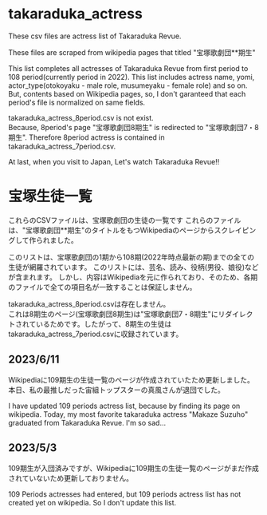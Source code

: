 # takaraduka_actress
These csv files are actress list of Takaraduka Revue.

These files are scraped from wikipedia pages that titled "宝塚歌劇団**期生"

This list completes all actresses of Takaraduka Revue from first period to 108 period(currently period in 2022).
This list includes actress name, yomi, actor_type(otokoyaku - male role, musumeyaku - female role) and so on.
But, contents based on Wikipedia pages, so, I don't garanteed that each period's file is normalized on same fields.

takaraduka_actress_8period.csv is not exist.  
Because, 8period's page "宝塚歌劇団8期生" is redirected to "宝塚歌劇団7・8期生". Therefore 8period actress is contained in takaraduka_actress_7period.csv.

At last, when you visit to Japan, Let's watch Takaraduka Revue!!

# 宝塚生徒一覧
これらのCSVファイルは、宝塚歌劇団の生徒の一覧です
これらのファイルは、"宝塚歌劇団**期生"のタイトルをもつWikipediaのページからスクレイピングして作られました。

このリストは、宝塚歌劇団の1期から108期(2022年時点最新の期)までの全ての生徒が網羅されています。
このリストには、芸名、読み、役柄(男役、娘役)などが含まれます。
しかし、内容はWikipediaを元に作られており、そのため、各期のファイルで全ての項目名が一致することは保証しません。

takaraduka_actress_8period.csvは存在しません。  
これは8期生のページ(宝塚歌劇団8期生)は"宝塚歌劇団7・8期生"にリダイレクトされているためです。したがって、8期生の生徒はtakaraduka_actress_7period.csvに収録されています。

## 2023/6/11
Wikipediaに109期生の生徒一覧のページが作成されていたため更新しました。本日、私の最推しだった宙組トップスターの真風さんが退団でした。

I have updated 109 periods actress list, because by finding its page on wikipedia. Today, my most favorite takaraduka actress "Makaze Suzuho" graduated from Takaraduka Revue. I'm so sad...

## 2023/5/3
109期生が入団済みですが、Wikipediaに109期生の生徒一覧のページがまだ作成されていないため更新しておりません。

109 Periods actresses had entered, but 109 periods actress list has not created yet on wikipedia. So I don't update this list.
